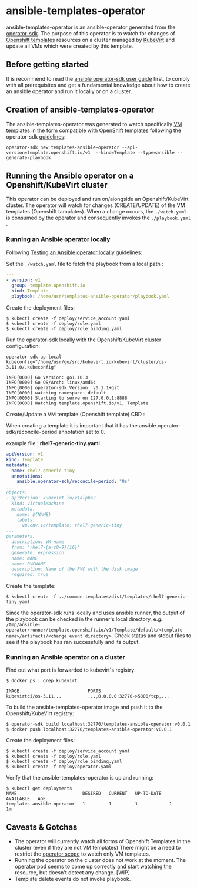 # ansible-templates-operator
ansible-templates-operator is an ansible-operator generated from the [operator-sdk](https://github.com/operator-framework/operator-sdk).
The purpose of this operator is to watch for changes of [Openshift templates](https://docs.openshift.com/container-platform/3.11/dev_guide/templates.html) resources on a cluster managed by [KubeVirt](http://kubevirt.io/)
and update all VMs which were created by this template.

## Before getting started
It is recommend to read the [ansible operator-sdk user guide](https://github.com/operator-framework/operator-sdk/blob/master/doc/ansible/dev/developer_guide.md) first, to comply with all prerequisites
and get a fundamental knowledge about how to create an ansible operator and run it locally or on a cluster.

## Creation of ansible-templates-operator
The ansible-templates-operator was generated to watch specifically  [VM templates](https://github.com/kubevirt/common-templates/tree/master/templates) in the form compatible with [OpenShift templates](https://docs.okd.io/latest/dev_guide/templates.html)
following the operator-sdk [guidelines](https://github.com/operator-framework/operator-sdk/blob/master/doc/ansible/user-guide.md#create-a-new-project):

```
operator-sdk new templates-ansible-operator --api-version=template.openshift.io/v1  --kind=Template --type=ansible --generate-playbook
```

## Running the Ansible operator on a Openshift/KubeVirt cluster

This operator can be deployed and run on/alongside an Openshift/KubeVirt cluster.
The operator will watch for changes (CREATE/UPDATE) of the VM templates (Openshift tamplates).
When a change occurs, the `./watch.yaml` is consumed by the operator and consequently invokes the `./playbook.yaml` .

### Running an Ansible operator locally
Following [Testing an Ansible operator locally](https://github.com/operator-framework/operator-sdk/blob/master/doc/ansible/dev/developer_guide.md) guidelines:

Set the `./watch.yaml` file to fetch the playbook from a local path :
```yaml
---
- version: v1
  group: template.openshift.io
  kind: Template
  playbook: /home/usr/templates-ansible-operator/playbook.yaml
```

Create the deployment files:

```
$ kubectl create -f deploy/service_account.yaml
$ kubectl create -f deploy/role.yaml
$ kubectl create -f deploy/role_binding.yaml
```

Run the operator-sdk locally with the Openshift/KubeVirt cluster configuration:
```
operator-sdk up local --kubeconfig="/home/usr/go/src/kubevirt.io/kubevirt/cluster/os-3.11.0/.kubeconfig"

INFO[0000] Go Version: go1.10.3                        
INFO[0000] Go OS/Arch: linux/amd64                     
INFO[0000] operator-sdk Version: v0.1.1+git            
INFO[0000] watching namespace: default                 
INFO[0000] Starting to serve on 127.0.0.1:8888         
INFO[0000] Watching template.openshift.io/v1, Template

```

Create/Update a VM template (Openshift template) CRD :

When creating a template it is important that it has the ansible.operator-sdk/reconcile-period annotation set to 0.

example file : **rhel7-generic-tiny.yaml**
```yaml
apiVersion: v1
kind: Template
metadata:
  name: rhel7-generic-tiny
  annotations:
    ansible.operator-sdk/reconcile-period: "0s"
...
objects:
- apiVersion: kubevirt.io/v1alpha2
  kind: VirtualMachine
  metadata:
    name: ${NAME}
    labels:
      vm.cnv.io/template: rhel7-generic-tiny
...
parameters:
- description: VM name
  from: 'rhel7-[a-z0-9]{16}'
  generate: expression
  name: NAME
- name: PVCNAME
  description: Name of the PVC with the disk image
  required: true
```

Create the template:
```
$ kubectl create -f ../common-templates/dist/templates/rhel7-generic-tiny.yaml
```

Since the operator-sdk runs locally and uses ansible runner, the output of the playbook can be checked
in the runner's local directory, e.g.:
`/tmp/ansible-operator/runner/template.openshift.io/v1/Template/default/<template name>/artifacts/<change event directory>`.
Check status and stdout files to see if the playbook has ran successfully and its output.


### Running an Ansible operator on a cluster

Find out what port is forwarded to kubevirt's registry:
```
$ docker ps | grep kubevirt

IMAGE                          PORTS       
kubevirtci/os-3.11...          ...,0.0.0.0:32770->5000/tcp,...

```

To build the ansible-templates-operator image and push it to the Openshift/KubeVirt registry:
```
$ operator-sdk build localhost:32770/templates-ansible-operator:v0.0.1
$ docker push localhost:32770/templates-ansible-operator:v0.0.1
```

Create the deployment files:

```
$ kubectl create -f deploy/service_account.yaml
$ kubectl create -f deploy/role.yaml
$ kubectl create -f deploy/role_binding.yaml
$ kubectl create -f deploy/operator.yaml
```

Verify that the ansible-templates-operator is up and running:

```
$ kubectl get deployments
NAME                         DESIRED   CURRENT   UP-TO-DATE   AVAILABLE   AGE
templates-ansible-operator   1         1         1            1           1m

```

## Caveats & Gotchas
- The operator will currently watch all forms of Openshift Templates in the cluster (even if they are not VM templates)
There might be a need to restrict the [operator scope](https://github.com/operator-framework/operator-sdk/blob/master/doc/ansible/user-guide.md#operator-scope) to watch only VM templates.
- Running the operator on the cluster does not work at the moment.
The operator pod seems to come up correctly and start watching the resource, but doesn't detect any change. [WIP]
- Template delete events do not invoke playbook.
